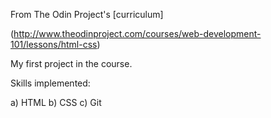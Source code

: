 From The Odin Project's [curriculum]

(http://www.theodinproject.com/courses/web-development-101/lessons/html-css)

My first project in the course. 

Skills implemented: 

a) HTML			b) CSS			c) Git 



